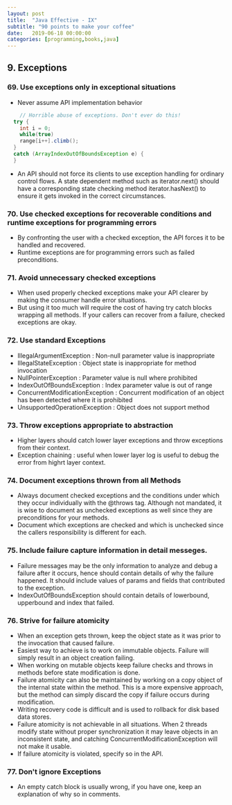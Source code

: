 ```yaml
---
layout: post
title:  "Java Effective - IX"
subtitle: "90 points to make your coffee"
date:   2019-06-18 00:00:00
categories: [programming,books,java]
---
```


## 9. Exceptions

### 69. Use exceptions only in exceptional situations
  - Never assume API implementation behavior
  ```JAVA
      // Horrible abuse of exceptions. Don't ever do this!
    try {
      int i = 0;
      while(true)
      range[i++].climb();
    }
    catch (ArrayIndexOutOfBoundsException e) {
    }
  ```
  - An API should not force its clients to use exception handling for ordinary control flows. A state dependent method such as iterator.next() should have a corresponding state checking method iterator.hasNext() to ensure it gets invoked in the correct circumstances.

### 70. Use checked exceptions for recoverable conditions and runtime exceptions for programming errors
  - By confronting the user with a checked exception, the API forces it to be handled and recovered.
  - Runtime exceptions are for programming errors such as failed preconditions.

### 71. Avoid unnecessary checked exceptions  
  - When used properly checked exceptions make your API clearer by making the consumer handle error situations.
  - But using it too much will require the cost of having try catch blocks wrapping all methods. If your callers can recover from a failure, checked exceptions are okay.

### 72. Use standard Exceptions
  - IllegalArgumentException : Non-null parameter value is inappropriate
  - IllegalStateException : Object state is inappropriate for method invocation
  - NullPointerException : Parameter value is null where prohibited
  - IndexOutOfBoundsException : Index parameter value is out of range
  - ConcurrentModificationException : Concurrent modification of an object has been detected where it is prohibited
  - UnsupportedOperationException : Object does not support method

### 73. Throw exceptions appropriate to abstraction
  - Higher layers should catch lower layer exceptions and throw exceptions from their context.
  - Exception chaining : useful when lower layer log is useful to debug the error from highrt layer context.

### 74. Document exceptions thrown from all Methods
  - Always document checked exceptions and the conditions under which they occur individually with the @throws tag. Although not mandated, it is wise to document as unchecked exceptions as well since they are preconditions for your methods.
  - Document which exceptions are checked and which is unchecked since the callers responsibility is different for each.

### 75. Include failure capture information in detail messeges.
  - Failure messages may be the only information to analyze and debug a failure after it occurs, hence should contain details of why the failure happened. It should include values of params and fields that contributed to the exception.
  - IndexOutOfBoundsException should contain details of lowerbound, upperbound and index that failed.

### 76. Strive for failure atomicity
  - When an exception gets thrown, keep the object state as it was prior to the invocation that caused failure.
  - Easiest way to achieve is to work on immutable objects. Failure will simply result in an object creation failing.
  - When working on mutable objects keep failure checks and throws in methods before state modification is done.
  - Failure atomicity can also be maintained by working on a copy object of the internal state within the method. This is a more expensive approach, but the method can simply discard the copy if failure occurs during modification.
  - Writing recovery code is difficult and is used to rollback for disk based data stores.
  - Failure atomicity is not achievable in all situations. When 2 threads modify state without proper synchronization it may leave objects in an inconsistent state, and catching ConcurrentModificationException will not make it usable.
  - If failure atomicity is violated, specify so in the API.

### 77. Don't ignore Exceptions
  - An empty catch block is usually wrong, if you have one, keep an explanation of why so in comments.
